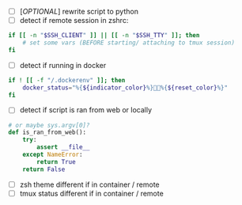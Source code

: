 - [ ] [_OPTIONAL_] rewrite script to python
- [ ] detect if remote session in zshrc:
``` sh
if [[ -n "$SSH_CLIENT" ]] || [[ -n "$SSH_TTY" ]]; then
    # set some vars (BEFORE starting/ attaching to tmux session)
fi
```
- [ ] detect if running in docker
``` sh
if ! [[ -f "/.dockerenv" ]]; then
    docker_status="%{${indicator_color}%}🐋🐳%{${reset_color}%}"
fi
```
- [ ] detect if script is ran from web or locally
``` python
# or maybe sys.argv[0]?
def is_ran_from_web():
    try:
        assert __file__
    except NameError:
        return True
    return False
```
- [ ] zsh theme different if in container / remote
- [ ] tmux status different if in container / remote
